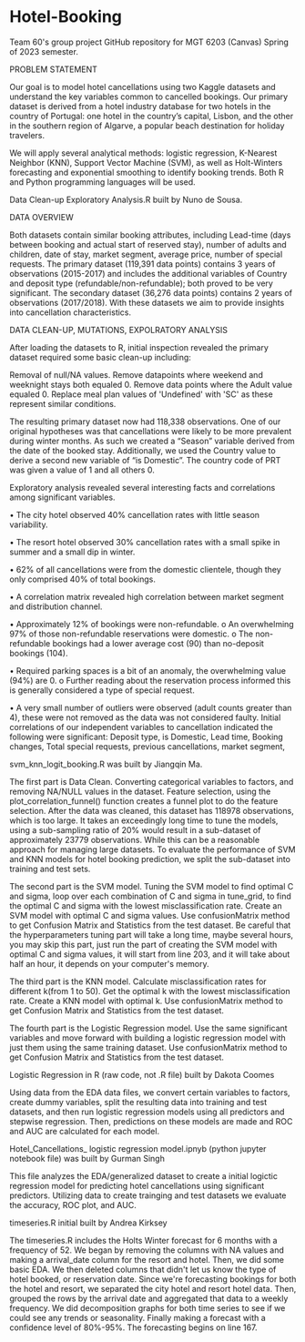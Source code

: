 # Hotel-Booking

Team 60's group project GitHub repository for MGT 6203 (Canvas) Spring of 2023 semester.

PROBLEM STATEMENT

Our goal is to model hotel cancellations using two Kaggle datasets and understand the key variables common to cancelled bookings. Our primary dataset is derived from a hotel industry database for two hotels in the country of Portugal: one hotel in the country’s capital, Lisbon, and the other in the southern region of Algarve, a popular beach destination for holiday travelers.

We will apply several analytical methods: logistic regression, K-Nearest Neighbor (KNN), Support Vector Machine (SVM), as well as Holt-Winters forecasting and exponential smoothing to identify booking trends. Both R and Python programming languages will be used.

Data Clean-up Exploratory Analysis.R built by Nuno de Sousa.

DATA OVERVIEW

Both datasets contain similar booking attributes, including Lead-time (days between booking and actual start of reserved stay), number of adults and children, date of stay, market segment, average price, number of special requests. The primary dataset (119,391 data points) contains 3 years of observations (2015-2017) and includes the additional variables of Country and deposit type (refundable/non-refundable); both proved to be very significant. The secondary dataset (36,276 data points) contains 2 years of observations (2017/2018). With these datasets we aim to provide insights into cancellation characteristics.

DATA CLEAN-UP, MUTATIONS, EXPOLRATORY ANALYSIS

After loading the datasets to R, initial inspection revealed the primary dataset required some basic clean-up including:

Removal of null/NA values. Remove datapoints where weekend and weeknight stays both equaled 0. Remove data points where the Adult value equaled 0. Replace meal plan values of 'Undefined' with 'SC' as these represent similar conditions.

 The resulting primary dataset now had 118,338 observations.
One of our original hypotheses was that cancellations were likely to be more prevalent during winter months. As such we created a “Season” variable derived from the date of the booked stay. Additionally, we used the Country value to derive a second new variable of “is Domestic”. The country code of PRT was given a value of 1 and all others 0.

Exploratory analysis revealed several interesting facts and correlations among significant variables.

 •	The city hotel observed 40% cancellation rates with little season variability.
 
 •	The resort hotel observed 30% cancellation rates with a small spike in summer and a small dip in winter.
 
 •	62% of all cancellations were from the domestic clientele, though they only comprised 40% of total bookings.
 
 •	A correlation matrix revealed high correlation between market segment and distribution channel.
 
 •	Approximately 12% of bookings were non-refundable.
    o	An overwhelming 97% of those non-refundable reservations were domestic.
    o	The non-refundable bookings had a lower average cost (90) than no-deposit bookings (104).
    
 •	Required parking spaces is a bit of an anomaly, the overwhelming value (94%) are 0.
    o	Further reading about the reservation process informed this is generally considered a type of special request.
    
 •	A very small number of outliers were observed (adult counts greater than 4), these were not removed as the data was not considered faulty.
Initial correlations of our independent variables to cancellation indicated the following were significant: Deposit type, is Domestic, Lead time, Booking changes, Total special requests, previous cancellations, market segment,

svm_knn_logit_booking.R was built by Jiangqin Ma.

The first part is Data Clean. Converting categorical variables to factors, and removing NA/NULL values in the dataset. Feature selection, using the plot_correlation_funnel() function creates a funnel plot to do the feature selection. After the data was cleaned, this dataset has 118978 observations, which is too large. It takes an exceedingly long time to tune the models, using a sub-sampling ratio of 20% would result in a sub-dataset of approximately 23779 observations. While this can be a reasonable approach for managing large datasets. To evaluate the performance of SVM and KNN models for hotel booking prediction, we split the sub-dataset into training and test sets.

The second part is the SVM model. Tuning the SVM model to find optimal C and sigma, loop over each combination of C and sigma in tune_grid, to find the optimal C and sigma with the lowest misclassification rate. Create an SVM model with optimal C and sigma values. Use confusionMatrix method to get Confusion Matrix and Statistics from the test dataset. Be careful that the hyperparameters tuning part will take a long time, maybe several hours, you may skip this part, just run the part of creating the SVM model with optimal C and sigma values, it will start from line 203, and it will take about half an hour, it depends on your computer's memory.

The third part is the KNN model. Calculate misclassification rates for different k(from 1 to 50). Get the optimal k with the lowest misclassification rate. Create a KNN model with optimal k. Use confusionMatrix method to get Confusion Matrix and Statistics from the test dataset.

The fourth part is the Logistic Regression model. Use the same significant variables and move forward with building a logistic regression model with just them using the same training dataset. Use confusionMatrix method to get Confusion Matrix and Statistics from the test dataset.

Logistic Regression in R (raw code, not .R file) built by Dakota Coomes

Using data from the EDA data files, we convert certain variables to factors, create dummy variables, split the resulting data into training and test datasets, and then run logistic regression models using all predictors and stepwise regression. Then, predictions on these models are made and ROC and AUC are calculated for each model.

Hotel_Cancellations_ logistic regression model.ipnyb (python jupyter notebook file) was built by Gurman Singh

This file analyzes the EDA/generalized dataset to create a initial logictic regression model for predicting hotel cancellations using significant predictors. Utilizing data to create trainging and test datasets we evaluate the accuracy, ROC plot, and AUC.

timeseries.R initial built by Andrea Kirksey

The timeseries.R includes the Holts Winter forecast for 6 months with a frequency of 52. We began by removing the columns with NA values and making a arrival_date column for the resort and hotel. Then, we did some basic EDA. We then deleted columns that didn't let us know the type of hotel booked, or reservation date. Since we're forecasting bookings for both the hotel and resort, we separated the city hotel and resort hotel data. Then, grouped the rows by the arrival date and aggregated that data to a weekly frequency. We did decomposition graphs for both time series to see if we could see any trends or seasonality. Finally making a forecast with a confidence level of 80%-95%. The forecasting begins on line 167.
